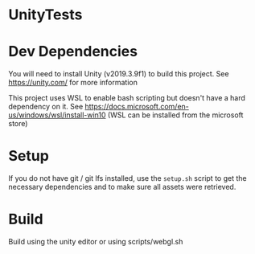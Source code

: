 # UnityTests 

# Dev Dependencies

You will need to install Unity (v2019.3.9f1) to build this project. See https://unity.com/ for more information

This project uses WSL to enable bash scripting but doesn't have a hard dependency on it.
See https://docs.microsoft.com/en-us/windows/wsl/install-win10 (WSL can be installed from the microsoft store)

# Setup

If you do not have git / git lfs installed, use the `setup.sh` script to get the
necessary dependencies and to make sure all assets were retrieved.

# Build

Build using the unity editor or using scripts/webgl.sh
